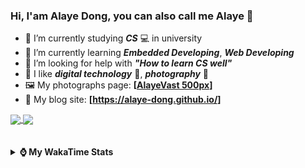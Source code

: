 ### Hi, **I'am Alaye Dong**, you can also call me **Alaye** 👋

- 📖 I’m currently studying ***CS*** 💻 in university
- 🌱 I’m currently learning ***Embedded Developing***, ***Web Developing***
- 🤔 I’m looking for help with ***"How to learn CS well"***
- 🤩 I like ***digital technology*** 📱, ***photography*** 📸
- 🖼️ My photographs page: **[[AlayeVast 500px](https://500px.com.cn/AlayeVast)]**
- 📰 My blog site: **[https://alaye-dong.github.io/]**

<!--
[![Alaye's GitHub stats](https://github-readme-stats.vercel.app/api?username=Alaye-Dong&custom_title=Alaye%20Dong`s%20GitHub%20stats&show_icons=true&rank_icon=percentile&theme=transparent&include_all_commits=true&count_private=true)](https://github.com/anuraghazra/github-readme-stats) 
[![Top Langs](https://github-readme-stats.vercel.app/api/top-langs/?username=Alaye-Dong\&layout=compact&theme=transparent)](https://github.com/anuraghazra/github-readme-stats)
-->
<a href="https://github.com/anuraghazra/github-readme-stats">
  <img height=200 align="center" src="https://github-readme-stats.vercel.app/api?username=Alaye-Dong&custom_title=Alaye%20Dong`s%20GitHub%20stats&show_icons=true&rank_icon=percentile&theme=transparent&include_all_commits=true&count_private=true" />
</a>
<a href="https://github.com/anuraghazra/convoychat">
  <img height=200 align="center" src="https://github-readme-stats.vercel.app/api/top-langs/?username=Alaye-Dong&layout=compact&theme=transparent&include_all_commits=true&count_private=true&langs_count=8&card_width=300" />
</a>

<br />
<br />

<div style="display:none"> 
  <img src="https://visitor-badge.laobi.icu/badge?page_id=Alaye-Dong.Alaye-Dong"/>
</div>
<br />

<details>	
  <summary><b> ⌚ My WakaTime Stats </b></summary>

<br />

<!--START_SECTION:waka-->
![Code Time](http://img.shields.io/badge/Code%20Time-331%20hrs%2058%20mins-blue)

![Profile Views](http://img.shields.io/badge/Profile%20Views-6-blue)

![Lines of code](https://img.shields.io/badge/From%20Hello%20World%20I%27ve%20Written-790.6%20thousand%20lines%20of%20code-blue)

**🐱 My GitHub Data** 

> 📦 83.8 kB Used in GitHub's Storage 
 > 
> 🏆 303 Contributions in the Year 2024
 > 
> 🚫 Not Opted to Hire
 > 
> 📜 17 Public Repositories 
 > 
> 🔑 4 Private Repositories 
 > 
**I'm a Night 🦉** 

```text
🌞 Morning                68 commits          █░░░░░░░░░░░░░░░░░░░░░░░░   05.99 % 
🌆 Daytime                365 commits         ████████░░░░░░░░░░░░░░░░░   32.16 % 
🌃 Evening                463 commits         ██████████░░░░░░░░░░░░░░░   40.79 % 
🌙 Night                  239 commits         █████░░░░░░░░░░░░░░░░░░░░   21.06 % 
```
📅 **I'm Most Productive on Sunday** 

```text
Monday                   189 commits         ████░░░░░░░░░░░░░░░░░░░░░   16.65 % 
Tuesday                  130 commits         ███░░░░░░░░░░░░░░░░░░░░░░   11.45 % 
Wednesday                133 commits         ███░░░░░░░░░░░░░░░░░░░░░░   11.72 % 
Thursday                 176 commits         ████░░░░░░░░░░░░░░░░░░░░░   15.51 % 
Friday                   143 commits         ███░░░░░░░░░░░░░░░░░░░░░░   12.60 % 
Saturday                 141 commits         ███░░░░░░░░░░░░░░░░░░░░░░   12.42 % 
Sunday                   223 commits         █████░░░░░░░░░░░░░░░░░░░░   19.65 % 
```


📊 **This Week I Spent My Time On** 

```text
💬 Programming Languages: 
HTML                     6 hrs 5 mins        ██████░░░░░░░░░░░░░░░░░░░   22.50 % 
Markdown                 5 hrs 30 mins       █████░░░░░░░░░░░░░░░░░░░░   20.36 % 
TypeScript               4 hrs 24 mins       ████░░░░░░░░░░░░░░░░░░░░░   16.31 % 
CSS                      3 hrs 30 mins       ███░░░░░░░░░░░░░░░░░░░░░░   12.95 % 
JavaScript               3 hrs 21 mins       ███░░░░░░░░░░░░░░░░░░░░░░   12.41 % 

🔥 Editors: 
VS Code                  25 hrs 55 mins      ████████████████████████░   95.89 % 
IntelliJ IDEA            1 hr 6 mins         █░░░░░░░░░░░░░░░░░░░░░░░░   04.11 % 

🐱‍💻 Projects: 
JXUT-BST-IO-VitePress-For11 hrs 42 mins      ███████████░░░░░░░░░░░░░░   43.30 % 
alayedong.me             7 hrs 58 mins       ███████░░░░░░░░░░░░░░░░░░   29.46 % 
integrations             1 hr 30 mins        █░░░░░░░░░░░░░░░░░░░░░░░░   05.59 % 
SmartCar_BST_Epoilt      1 hr 25 mins        █░░░░░░░░░░░░░░░░░░░░░░░░   05.27 % 
SIMS                     1 hr 6 mins         █░░░░░░░░░░░░░░░░░░░░░░░░   04.11 % 
```

**I Mostly Code in C** 

```text
JavaScript               3 repos             ███░░░░░░░░░░░░░░░░░░░░░░   13.04 % 
C++                      3 repos             ███░░░░░░░░░░░░░░░░░░░░░░   13.04 % 
CSS                      1 repo              █░░░░░░░░░░░░░░░░░░░░░░░░   04.35 % 
Java                     1 repo              █░░░░░░░░░░░░░░░░░░░░░░░░   04.35 % 
Vue                      1 repo              █░░░░░░░░░░░░░░░░░░░░░░░░   04.35 % 
```



**Timeline**

![Lines of Code chart](https://raw.githubusercontent.com/Alaye-Dong/Alaye-Dong/main/assets/bar_graph.png)


 Last Updated on 21/12/2024 18:42:18 UTC
<!--END_SECTION:waka-->

</details>
